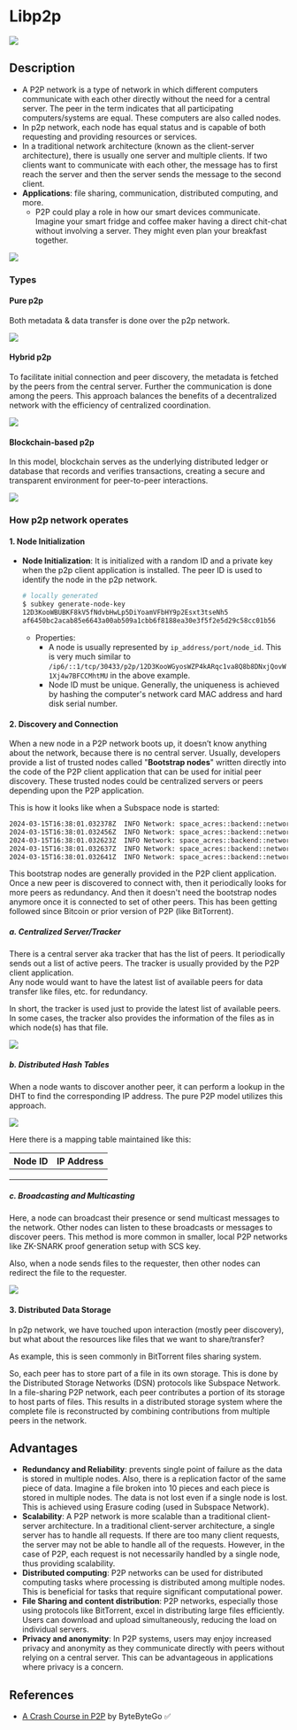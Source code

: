 # Libp2p

![](../../img/server_client_vs_p2p_arch.png)

## Description

- A P2P network is a type of network in which different computers communicate with each other directly without the need for a central server. The peer in the term indicates that all participating computers/systems are equal. These computers are also called nodes.
- In p2p network, each node has equal status and is capable of both requesting and providing resources or services.
- In a traditional network architecture (known as the client-server architecture), there is usually one server and multiple clients. If two clients want to communicate with each other, the message has to first reach the server and then the server sends the message to the second client.
- **Applications**: file sharing, communication, distributed computing, and more.
  - P2P could play a role in how our smart devices communicate. Imagine your smart fridge and coffee maker having a direct chit-chat without involving a server. They might even plan your breakfast together.

![](../../img/p2p_applications.png)

### Types

#### Pure p2p

Both metadata & data transfer is done over the p2p network.

![](../../img/pure_p2p.png)

#### Hybrid p2p

To facilitate initial connection and peer discovery, the metadata is fetched by the peers from the central server. Further the communication is done among the peers. This approach balances the benefits of a decentralized network with the efficiency of centralized coordination.

![](../../img/hybrid_p2p.png)

#### Blockchain-based p2p

In this model, blockchain serves as the underlying distributed ledger or database that records and verifies transactions, creating a secure and transparent environment for peer-to-peer interactions.

![](../../img/blockchain_based_p2p.png)

### How p2p network operates

#### 1. Node Initialization

- **Node Initialization**: It is initialized with a random ID and a private key when the p2p client application is installed. The peer ID is used to identify the node in the p2p network.

  ```sh
  # locally generated
  $ subkey generate-node-key
  12D3KooWBUBKF8kV5fNdvbHwLp5DiYoamVFbHY9p2Esxt3tseNh5
  af6450bc2acab85e6643a00ab509a1cbb6f8188ea30e3f5f2e5d29c58cc01b56
  ```

  - Properties:
    - A node is usually represented by `ip_address/port/node_id`. This is very much similar to `/ip6/::1/tcp/30433/p2p/12D3KooWGyosWZP4kARqc1va8Q8b8DNxjQovW1Xj4w7BFCCMhtMU` in the above example.
    - Node ID must be unique. Generally, the uniqueness is achieved by hashing the computer's network card MAC address and hard disk serial number.

#### 2. Discovery and Connection

When a new node in a P2P network boots up, it doesn’t know anything about the network, because there is no central server. Usually, developers provide a list of trusted nodes called "**Bootstrap nodes**" written directly into the code of the P2P client application that can be used for initial peer discovery. These trusted nodes could be centralized servers or peers depending upon the P2P application.

This is how it looks like when a Subspace node is started:

```sh
2024-03-15T16:38:01.032378Z  INFO Network: space_acres::backend::networking: DSN listening on /ip6/::1/udp/30433/quic-v1/p2p/12D3KooWGyosWZP4kARqc1va8Q8b8DNxjQovW1Xj4w7BFCCMhtMU
2024-03-15T16:38:01.032456Z  INFO Network: space_acres::backend::networking: DSN listening on /ip4/192.168.0.100/udp/30433/quic-v1/p2p/12D3KooWGyosWZP4kARqc1va8Q8b8DNxjQovW1Xj4w7BFCCMhtMU
2024-03-15T16:38:01.032623Z  INFO Network: space_acres::backend::networking: DSN listening on /ip4/127.0.0.1/tcp/30433/p2p/12D3KooWGyosWZP4kARqc1va8Q8b8DNxjQovW1Xj4w7BFCCMhtMU
2024-03-15T16:38:01.032637Z  INFO Network: space_acres::backend::networking: DSN listening on /ip6/::1/tcp/30433/p2p/12D3KooWGyosWZP4kARqc1va8Q8b8DNxjQovW1Xj4w7BFCCMhtMU
2024-03-15T16:38:01.032641Z  INFO Network: space_acres::backend::networking: DSN listening on /ip4/192.168.0.100/tcp/30433/p2p/12D3KooWGyosWZP4kARqc1va8Q8b8DNxjQovW1Xj4w7BFCCMhtMU
```

This bootstrap nodes are generally provided in the P2P client application. Once a new peer is discovered to connect with, then it periodically looks for more peers as redundancy. And then it doesn't need the bootstrap nodes anymore once it is connected to set of other peers. This has been getting followed since Bitcoin or prior version of P2P (like BitTorrent).

##### a. Centralized Server/Tracker

There is a central server aka tracker that has the list of peers. It periodically sends out a list of active peers. The tracker is usually provided by the P2P client application.<br/>
Any node would want to have the latest list of available peers for data transfer like files, etc. for redundancy.

In short, the tracker is used just to provide the latest list of available peers. In some cases, the tracker also provides the information of the files as in which node(s) has that file.

![](../../img/p2p_discovery_tracker.png)

##### b. Distributed Hash Tables

When a node wants to discover another peer, it can perform a lookup in the DHT to find the corresponding IP address. The pure P2P model utilizes this approach.

![](../../img/p2p_discovery_dht.png)

Here there is a mapping table maintained like this:

| Node ID | IP Address |
| -- | --|
| | |
| | |
| | |

##### c. Broadcasting and Multicasting

Here, a node can broadcast their presence or send multicast messages to the network. Other nodes can listen to these broadcasts or messages to discover peers. This method is more common in smaller, local P2P networks like ZK-SNARK proof generation setup with SCS key.

Also, when a node sends files to the requester, then other nodes can redirect the file to the requester.

![](../../img/p2p_discovery_broadcasting.png)

#### 3. Distributed Data Storage

In p2p network, we have touched upon interaction (mostly peer discovery), but what about the resources like files that we want to share/transfer?

As example, this is seen commonly in BitTorrent files sharing system.

So, each peer has to store part of a file in its own storage. This is done by the Distributed Storage Networks (DSN) protocols like Subspace Network. In a file-sharing P2P network, each peer contributes a portion of its storage to host parts of files. This results in a distributed storage system where the complete file is reconstructed by combining contributions from multiple peers in the network.

## Advantages

- **Redundancy and Reliability**: prevents single point of failure as the data is stored in multiple nodes. Also, there is a replication factor of the same piece of data. Imagine a file broken into 10 pieces and each piece is stored in multiple nodes. The data is not lost even if a single node is lost. This is achieved using Erasure coding (used in Subspace Network).
- **Scalability**: A P2P network is more scalable than a traditional client-server architecture. In a traditional client-server architecture, a single server has to handle all requests. If there are too many client requests, the server may not be able to handle all of the requests. However, in the case of P2P, each request is not necessarily handled by a single node, thus providing scalability.
- **Distributed computing**: P2P networks can be used for distributed computing tasks where processing is distributed among multiple nodes. This is beneficial for tasks that require significant computational power.
- **File Sharing and content distribution**: P2P networks, especially those using protocols like BitTorrent, excel in distributing large files efficiently. Users can download and upload simultaneously, reducing the load on individual servers.
- **Privacy and anonymity**: In P2P systems, users may enjoy increased privacy and anonymity as they communicate directly with peers without relying on a central server. This can be advantageous in applications where privacy is a concern.

## References

- [A Crash Course in P2P](https://blog.bytebytego.com/p/a-crash-course-in-p2p) by ByteByteGo ✅
